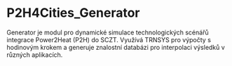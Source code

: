 # P2H4Cities_Generator
Generator je modul pro dynamické simulace technologických scénářů integrace Power2Heat (P2H) do SCZT. Využívá TRNSYS pro výpočty s hodinovým krokem a generuje znalostní databázi pro interpolaci výsledků v různých aplikacích.
